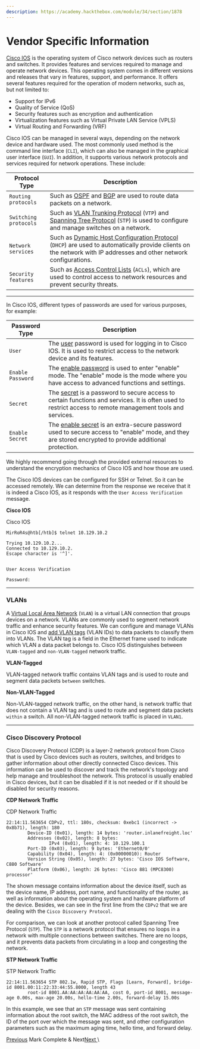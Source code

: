 ```yaml
---
description: https://academy.hackthebox.com/module/34/section/1878
---
```


# Vendor Specific Information

[Cisco IOS](https://www.cisco.com/c/en/us/products/ios-nx-os-software/ios-technologies/index.html) is the operating system of Cisco network devices such as routers and switches. It provides features and services required to manage and operate network devices. This operating system comes in different versions and releases that vary in features, support, and performance. It offers several features required for the operation of modern networks, such as, but not limited to:

* Support for IPv6
* Quality of Service (QoS)
* Security features such as encryption and authentication
* Virtualization features such as Virtual Private LAN Service (VPLS)
* Virtual Routing and Forwarding (VRF)

Cisco IOS can be managed in several ways, depending on the network device and hardware used. The most commonly used method is the command line interface (`CLI`), which can also be managed in the graphical user interface (`GUI`). In addition, it supports various network protocols and services required for network operations. These include:

| **Protocol Type**     | **Description**                                                                                                                                                                                                                                      |
| --------------------- | ---------------------------------------------------------------------------------------------------------------------------------------------------------------------------------------------------------------------------------------------------- |
| `Routing protocols`   | Such as [OSPF](https://en.wikipedia.org/wiki/Open\_Shortest\_Path\_First) and [BGP](https://en.wikipedia.org/wiki/Border\_Gateway\_Protocol) are used to route data packets on a network.                                                            |
| `Switching protocols` | Such as [VLAN Trunking Protocol](https://en.wikipedia.org/wiki/VLAN\_Trunking\_Protocol) (`VTP`) and [Spanning Tree Protocol](https://en.wikipedia.org/wiki/Spanning\_Tree\_Protocol) (`STP`) is used to configure and manage switches on a network. |
| `Network services`    | Such as [Dynamic Host Configuration Protocol](https://en.wikipedia.org/wiki/Dynamic\_Host\_Configuration\_Protocol) (`DHCP`) are used to automatically provide clients on the network with IP addresses and other network configurations.            |
| `Security features`   | Such as [Access Control Lists](https://en.wikipedia.org/wiki/Access-control\_list) (`ACLs`), which are used to control access to network resources and prevent security threats.                                                                     |

***

In Cisco IOS, different types of passwords are used for various purposes, for example:

| **Password Type** | **Description**                                                                                                                                                                                                                                                       |
| ----------------- | --------------------------------------------------------------------------------------------------------------------------------------------------------------------------------------------------------------------------------------------------------------------- |
| `User`            | The [user](https://www.cisco.com/c/en/us/td/docs/ios-xml/ios/security/s1/sec-s1-cr-book/sec-cr-t2.html#wp2992613898) password is used for logging in to Cisco IOS. It is used to restrict access to the network device and its features.                              |
| `Enable Password` | The [enable password](https://www.cisco.com/c/en/us/td/docs/ios-xml/ios/security/d1/sec-d1-cr-book/sec-cr-e1.html#wp3884449514) is used to enter "enable" mode. The "enable" mode is the mode where you have access to advanced functions and settings.               |
| `Secret`          | The [secret](https://www.cisco.com/c/en/us/td/docs/ios-xml/ios/security/s1/sec-s1-cr-book/sec-cr-s1.html#wp2622423174) is a password to secure access to certain functions and services. It is often used to restrict access to remote management tools and services. |
| `Enable Secret`   | The [enable secret](https://www.cisco.com/c/en/us/td/docs/ios-xml/ios/security/d1/sec-d1-cr-book/sec-cr-e1.html#wp3438133060) is an extra-secure password used to secure access to "enable" mode, and they are stored encrypted to provide additional protection.     |

We highly recommend going through the provided external resources to understand the encryption mechanics of Cisco IOS and how those are used.

The Cisco IOS devices can be configured for SSH or Telnet. So it can be accessed remotely. We can determine from the response we receive that it is indeed a Cisco IOS, as it responds with the `User Access Verification` message.

**Cisco IOS**

&#x20; Cisco IOS

```shell-session
MirRoR4s@htb[/htb]$ telnet 10.129.10.2

Trying 10.129.10.2...
Connected to 10.129.10.2.
Escape character is '^]'.


User Access Verification

Password:
```

***

### VLANs

A [Virtual Local Area Network](https://en.wikipedia.org/wiki/VLAN) (`VLAN`) is a virtual LAN connection that groups devices on a network. VLANs are commonly used to segment network traffic and enhance security features. We can configure and manage VLANs in Cisco IOS and [add VLAN tags](https://www.practicalnetworking.net/stand-alone/configuring-vlans/) (VLAN IDs) to data packets to classify them into VLANs. The VLAN tag is a field in the Ethernet frame used to indicate which VLAN a data packet belongs to. Cisco IOS distinguishes between `VLAN-tagged` and `non-VLAN-tagged` network traffic.

**VLAN-Tagged**

VLAN-tagged network traffic contains VLAN tags and is used to route and segment data packets `between` switches.

**Non-VLAN-Tagged**

Non-VLAN-tagged network traffic, on the other hand, is network traffic that does not contain a VLAN tag and is used to route and segment data packets `within` a switch. All non-VLAN-tagged network traffic is placed in `VLAN1`.

***

### Cisco Discovery Protocol

Cisco Discovery Protocol (CDP) is a layer-2 network protocol from Cisco that is used by Cisco devices such as routers, switches, and bridges to gather information about other directly connected Cisco devices. This information can be used to discover and track the network's topology and help manage and troubleshoot the network. This protocol is usually enabled in Cisco devices, but it can be disabled if it is not needed or if it should be disabled for security reasons.

**CDP Network Traffic**

&#x20; CDP Network Traffic

```shell-session
22:14:11.563654 CDPv2, ttl: 180s, checksum: 0xebc1 (incorrect -> 0x8b71), length: 180
        Device-ID (0x01), length: 14 bytes: 'router.inlanefreight.loc'
        Addresses (0x02), length: 8 bytes:
                IPv4 (0x01), length: 4: 10.129.100.1
        Port-ID (0x03), length: 9 bytes: 'Ethernet0/0'
        Capability (0x04), length: 4: (0x00000010): Router
        Version String (0x05), length: 27 bytes: 'Cisco IOS Software, C880 Software'
        Platform (0x06), length: 26 bytes: 'Cisco 881 (MPC8300) processor'
```

The shown message contains information about the device itself, such as the device name, IP address, port name, and functionality of the router, as well as information about the operating system and hardware platform of the device. Besides, we can see in the first line from the `CDPv2` that we are dealing with the `Cisco Discovery Protocol`.

For comparison, we can look at another protocol called Spanning Tree Protocol (`STP`). The `STP` is a network protocol that ensures no loops in a network with multiple connections between switches. There are no loops, and it prevents data packets from circulating in a loop and congesting the network.

**STP Network Traffic**

&#x20; STP Network Traffic

```shell-session
22:14:11.563654 STP 802.1w, Rapid STP, Flags [Learn, Forward], bridge-id 8001.00:11:22:33:44:55.8000, length 43
        root-id 8001.AA:AA:AA:AA:AA:AA, cost 0, port-id 8001, message-age 0.00s, max-age 20.00s, hello-time 2.00s, forward-delay 15.00s
```

In this example, we see that an `STP` message was sent containing information about the root switch, the MAC address of the root switch, the ID of the port over which the message was sent, and other configuration parameters such as the maximum aging time, hello time, and forward delay.

[ Previous](https://academy.hackthebox.com/module/34/section/1874) Mark Complete & Next[Next ](https://academy.hackthebox.com/module/34/section/1875)\
